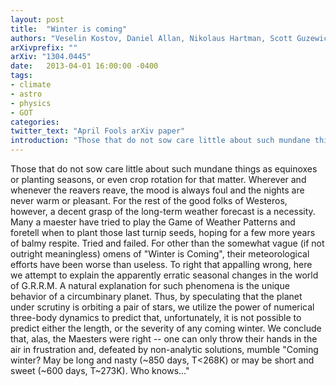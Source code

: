 ```yaml
---
layout: post
title:  "Winter is coming"
authors: "Veselin Kostov, Daniel Allan, Nikolaus Hartman, Scott Guzewich, Justin Rogers"
arXivprefix: ""
arXiv: "1304.0445"
date:   2013-04-01 16:00:00 -0400
tags:
- climate
- astro
- physics
- GOT
categories:
twitter_text: "April Fools arXiv paper"
introduction: "Those that do not sow care little about such mundane things as equinoxes or planting seasons..."
---
```


Those that do not sow care little about such mundane things as equinoxes or planting seasons, or even crop rotation for that matter. Wherever and whenever the reavers reave, the mood is always foul and the nights are never warm or pleasant. For the rest of the good folks of Westeros, however, a decent grasp of the long-term weather forecast is a necessity. Many a maester have tried to play the Game of Weather Patterns and foretell when to plant those last turnip seeds, hoping for a few more years of balmy respite. Tried and failed. For other than the somewhat vague (if not outright meaningless) omens of "Winter is Coming", their meteorological efforts have been worse than useless. To right that appalling wrong, here we attempt to explain the apparently erratic seasonal changes in the world of G.R.R.M. A natural explanation for such phenomena is the unique behavior of a circumbinary planet. Thus, by speculating that the planet under scrutiny is orbiting a pair of stars, we utilize the power of numerical three-body dynamics to predict that, unfortunately, it is not possible to predict either the length, or the severity of any coming winter. We conclude that, alas, the Maesters were right -- one can only throw their hands in the air in frustration and, defeated by non-analytic solutions, mumble "Coming winter? May be long and nasty (~850 days, T<268K) or may be short and sweet (~600 days, T~273K). Who knows..."

